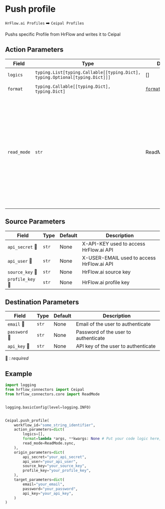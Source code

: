 # Push profile
`HrFlow.ai Profiles` :arrow_right: `Ceipal Profiles`

Pushs specific Profile from HrFlow and writes it to Ceipal



## Action Parameters

| Field | Type | Default | Description |
| ----- | ---- | ------- | ----------- |
| `logics`  | `typing.List[typing.Callable[[typing.Dict], typing.Optional[typing.Dict]]]` | [] | List of logic functions |
| `format`  | `typing.Callable[[typing.Dict], typing.Dict]` | [`format_applicant`](../connector.py#L157) | Formatting function |
| `read_mode`  | `str` | ReadMode.sync | If 'incremental' then `read_from` of the last run is given to Origin Warehouse during read. **The actual behavior depends on implementation of read**. In 'sync' mode `read_from` is neither fetched nor given to Origin Warehouse during read. |

## Source Parameters

| Field | Type | Default | Description |
| ----- | ---- | ------- | ----------- |
| `api_secret` :red_circle: | `str` | None | X-API-KEY used to access HrFlow.ai API |
| `api_user` :red_circle: | `str` | None | X-USER-EMAIL used to access HrFlow.ai API |
| `source_key` :red_circle: | `str` | None | HrFlow.ai source key |
| `profile_key` :red_circle: | `str` | None | HrFlow.ai profile key |

## Destination Parameters

| Field | Type | Default | Description |
| ----- | ---- | ------- | ----------- |
| `email` :red_circle: | `str` | None | Email of the user to authenticate |
| `password` :red_circle: | `str` | None | Password of the user to authenticate |
| `api_key` :red_circle: | `str` | None | API key of the user to authenticate |

:red_circle: : *required*

## Example

```python
import logging
from hrflow_connectors import Ceipal
from hrflow_connectors.core import ReadMode


logging.basicConfig(level=logging.INFO)


Ceipal.push_profile(
    workflow_id="some_string_identifier",
    action_parameters=dict(
        logics=[],
        format=lambda *args, **kwargs: None # Put your code logic here,
        read_mode=ReadMode.sync,
    ),
    origin_parameters=dict(
        api_secret="your_api_secret",
        api_user="your_api_user",
        source_key="your_source_key",
        profile_key="your_profile_key",
    ),
    target_parameters=dict(
        email="your_email",
        password="your_password",
        api_key="your_api_key",
    )
)
```